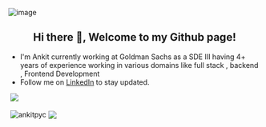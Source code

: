 ![image](https://github.com/user-attachments/assets/09767967-6169-4aa4-ad8f-26454f0be678)


<h2 align="center">Hi there 👋, Welcome to my Github page!</h2>
<ul>
  <li>I'm Ankit currently working at Goldman Sachs as a SDE III having 4+ years of experience working in various domains like full stack , backend , Frontend Development </li>
  <li>Follow me on <a href="https://www.linkedin.com/in/ankit-mishra-8a8350a0/">LinkedIn</a> to stay updated.</li>
</ul>

&nbsp;![](https://komarev.com/ghpvc/?username=ankitpyc&color=brightgreen)
<p>&nbsp;<img align="center" src="https://github-readme-stats.vercel.app/api?username=ankitpyc&show_icons=true&locale=en" alt="ankitpyc" />
<img align="center" src="https://github-readme-stats.vercel.app/api/top-langs/?username=ankitpyc&layout=compact&hide_border=true&&langs_count=10&show_icons=true&theme=transparent" />
</p>
